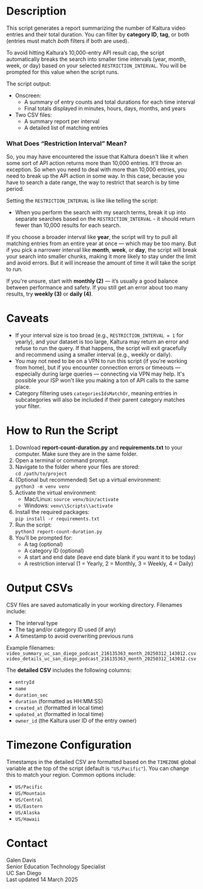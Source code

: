 # Description
This script generates a report summarizing the number of Kaltura video entries and their total duration. You can filter by **category ID**, **tag**, or both (entries must match *both* filters if both are used).

To avoid hitting Kaltura’s 10,000-entry API result cap, the script automatically breaks the search into smaller time intervals (year, month, week, or day) based on your selected `RESTRICTION_INTERVAL`. You will be prompted for this value when the script runs.

The script output:
- Onscreen:
  - A summary of entry counts and total durations for each time interval
  - Final totals displayed in minutes, hours, days, months, and years
- Two CSV files:
  - A summary report per interval
  - A detailed list of matching entries
 
### What Does “Restriction Interval” Mean?

So, you may have encountered the issue that Kaltura doesn't like it when some sort of API action returns more than 10,000 entries. It'll throw an exception. So when you need to deal with more than 10,000 entries, you need to break up the API action in some way. In this case, because you have to search a date range, the way to restrict that search is by time period.

Setting the `RESTRICTION_INTERVAL` is like like telling the script:  
* When you perform the search with my search terms, break it up into separate searches based on the `RESTRICTION_INTERVAL` - it should return fewer than 10,000 results for each search.

If you choose a broader interval like **year**, the script will try to pull all matching entries from an entire year at once — which may be too many. But if you pick a narrower interval like **month**, **week**, or **day**, the script will break your search into smaller chunks, making it more likely to stay under the limit and avoid errors. But it will increase the amount of time it will take the script to run. 

If you're unsure, start with **monthly (2)** — it’s usually a good balance between performance and safety. If you still get an error about too many results, try **weekly (3)** or **daily (4)**.

# Caveats
- If your interval size is too broad (e.g., `RESTRICTION_INTERVAL = 1` for yearly), and your dataset is too large, Kaltura may return an error and refuse to run the query. If that happens, the script will exit gracefully and recommend using a smaller interval (e.g., weekly or daily).
- You may not need to be on a VPN to run this script (if you're working from home), but if you encounter connection errors or timeouts — especially during large queries — connecting via VPN may help. It's possible your ISP won't like you making a ton of API calls to the same place. 
- Category filtering uses `categoriesIdsMatchOr`, meaning entries in subcategories will also be included if their parent category matches your filter.

# How to Run the Script
1. Download **report-count-duration.py** and **requirements.txt** to your computer. Make sure they are in the same folder.
2. Open a terminal or command prompt.
3. Navigate to the folder where your files are stored:  
   `cd /path/to/project`
4. (Optional but recommended) Set up a virtual environment:  
   `python3 -m venv venv`
5. Activate the virtual environment:  
   - Mac/Linux: `source venv/bin/activate`  
   - Windows: `venv\\Scripts\\activate`
6. Install the required packages:  
   `pip install -r requirements.txt`
7. Run the script:  
   `python3 report-count-duration.py`
8. You’ll be prompted for:
   - A tag (optional)
   - A category ID (optional)
   - A start and end date (leave end date blank if you want it to be today)
   - A restriction interval (1 = Yearly, 2 = Monthly, 3 = Weekly, 4 = Daily)

# Output CSVs
CSV files are saved automatically in your working directory. Filenames include:
- The interval type
- The tag and/or category ID used (if any)
- A timestamp to avoid overwriting previous runs

Example filenames:  
`video_summary_uc_san_diego_podcast_216135363_month_20250312_143012.csv`  
`video_details_uc_san_diego_podcast_216135363_month_20250312_143012.csv`

The **detailed CSV** includes the following columns:
- `entryId`
- `name`
- `duration_sec`
- `duration` (formatted as HH:MM:SS)
- `created_at` (formatted in local time)
- `updated_at` (formatted in local time)
- `owner_id` (the Kaltura user ID of the entry owner)

# Timezone Configuration
Timestamps in the detailed CSV are formatted based on the `TIMEZONE` global variable at the top of the script (default is `"US/Pacific"`). You can change this to match your region. Common options include:
- `US/Pacific`
- `US/Mountain`
- `US/Central`
- `US/Eastern`
- `US/Alaska`
- `US/Hawaii`

# Contact
Galen Davis  
Senior Education Technology Specialist  
UC San Diego  
Last updated 14 March 2025
